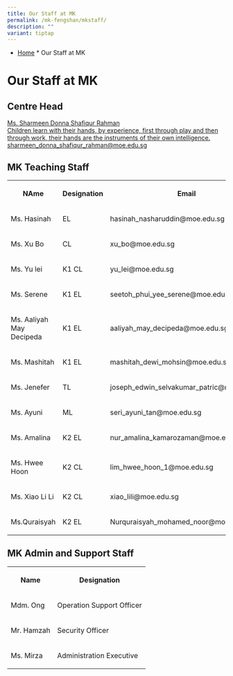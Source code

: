 ```yaml
---
title: Our Staff at MK
permalink: /mk-fengshan/mkstaff/
description: ""
variant: tiptap
---
```

<ul data-tight="true" class="tight">
<li>
<p><a href="https://fengshanpri-moe-edu-sg-admin.cwp.sg/" rel="noopener noreferrer nofollow" target="_blank">Home</a>&nbsp;*
Our Staff at MK</p>
</li>
</ul>
<h1>Our Staff at MK</h1>
<h2>Centre Head</h2>
<p></p>
<div class="isomer-card-grid"><a rel="noopener noreferrer nofollow" href="mailto:sharmeen_donna_shafiqur_rahman@moe.edu.sg" class="isomer-card"><div class="isomer-card-body"><div class="isomer-card-title">Ms. Sharmeen Donna Shafiqur Rahman</div><div class="isomer-card-description">Children learn with their hands, by experience, first through play and then through work, their hands are the instruments of their own intelligence.</div><div class="isomer-card-link">sharmeen_donna_shafiqur_rahman@moe.edu.sg</div></div></a>
</div>
<h2>MK Teaching Staff</h2>
<table style="minWidth: 75px">
<colgroup>
<col>
<col>
<col>
</colgroup>
<tbody>
<tr>
<th rowspan="1" colspan="1">
<p>NAme</p>
</th>
<th rowspan="1" colspan="1">
<p>Designation</p>
</th>
<th rowspan="1" colspan="1">
<p>Email</p>
</th>
</tr>
<tr>
<td rowspan="1" colspan="1">
<p>Ms. Hasinah</p>
</td>
<td rowspan="1" colspan="1">
<p>EL</p>
</td>
<td rowspan="1" colspan="1">
<p><a rel="noopener noreferrer nofollow" target="_blank">hasinah_nasharuddin@moe.edu.sg</a>
</p>
</td>
</tr>
<tr>
<td rowspan="1" colspan="1">
<p>Ms. Xu Bo</p>
</td>
<td rowspan="1" colspan="1">
<p>CL</p>
</td>
<td rowspan="1" colspan="1">
<p><a rel="noopener noreferrer nofollow" target="_blank">xu_bo@moe.edu.sg</a>
</p>
</td>
</tr>
<tr>
<td rowspan="1" colspan="1">
<p>Ms. Yu lei</p>
</td>
<td rowspan="1" colspan="1">
<p>K1 CL</p>
</td>
<td rowspan="1" colspan="1">
<p><a rel="noopener noreferrer nofollow" target="_blank">yu_lei@moe.edu.sg</a>
</p>
</td>
</tr>
<tr>
<td rowspan="1" colspan="1">
<p>Ms. Serene</p>
</td>
<td rowspan="1" colspan="1">
<p>K1 EL</p>
</td>
<td rowspan="1" colspan="1">
<p><a rel="noopener noreferrer nofollow" target="_blank">seetoh_phui_yee_serene@moe.edu.sg</a>
</p>
</td>
</tr>
<tr>
<td rowspan="1" colspan="1">
<p>Ms. Aaliyah May Decipeda</p>
</td>
<td rowspan="1" colspan="1">
<p>K1 EL</p>
</td>
<td rowspan="1" colspan="1">
<p><a rel="noopener noreferrer nofollow" target="_blank">aaliyah_may_decipeda@moe.edu.sg</a>
</p>
</td>
</tr>
<tr>
<td rowspan="1" colspan="1">
<p>Ms. Mashitah</p>
</td>
<td rowspan="1" colspan="1">
<p>K1 EL</p>
</td>
<td rowspan="1" colspan="1">
<p><a rel="noopener noreferrer nofollow" target="_blank">mashitah_dewi_mohsin@moe.edu.sg</a>
</p>
</td>
</tr>
<tr>
<td rowspan="1" colspan="1">
<p>Ms. Jenefer</p>
</td>
<td rowspan="1" colspan="1">
<p>TL</p>
</td>
<td rowspan="1" colspan="1">
<p><a rel="noopener noreferrer nofollow" target="_blank">joseph_edwin_selvakumar_patric@moe.edu.sg</a>
</p>
</td>
</tr>
<tr>
<td rowspan="1" colspan="1">
<p>Ms. Ayuni</p>
</td>
<td rowspan="1" colspan="1">
<p>ML</p>
</td>
<td rowspan="1" colspan="1">
<p><a rel="noopener noreferrer nofollow" target="_blank">seri_ayuni_tan@moe.edu.sg</a>
</p>
</td>
</tr>
<tr>
<td rowspan="1" colspan="1">
<p>Ms. Amalina</p>
</td>
<td rowspan="1" colspan="1">
<p>K2 EL</p>
</td>
<td rowspan="1" colspan="1">
<p><a rel="noopener noreferrer nofollow" target="_blank">nur_amalina_kamarozaman@moe.edu.sg</a>
</p>
</td>
</tr>
<tr>
<td rowspan="1" colspan="1">
<p>Ms. Hwee Hoon</p>
</td>
<td rowspan="1" colspan="1">
<p>K2 CL</p>
</td>
<td rowspan="1" colspan="1">
<p><a rel="noopener noreferrer nofollow" target="_blank">lim_hwee_hoon_1@moe.edu.sg</a>
</p>
</td>
</tr>
<tr>
<td rowspan="1" colspan="1">
<p>Ms. Xiao Li Li</p>
</td>
<td rowspan="1" colspan="1">
<p>K2 CL</p>
</td>
<td rowspan="1" colspan="1">
<p><a rel="noopener noreferrer nofollow" target="_blank">xiao_lili@moe.edu.sg</a>
</p>
</td>
</tr>
<tr>
<td rowspan="1" colspan="1">
<p>Ms.Quraisyah</p>
</td>
<td rowspan="1" colspan="1">
<p>K2 EL</p>
</td>
<td rowspan="1" colspan="1">
<p><a rel="noopener noreferrer nofollow" target="_blank">Nurquraisyah_mohamed_noor@moe.edu.sg</a>
</p>
</td>
</tr>
</tbody>
</table>
<h2>MK Admin and Support Staff</h2>
<table style="minWidth: 50px">
<colgroup>
<col>
<col>
</colgroup>
<tbody>
<tr>
<th rowspan="1" colspan="1">
<p>Name</p>
</th>
<th rowspan="1" colspan="1">
<p>Designation</p>
</th>
</tr>
<tr>
<td rowspan="1" colspan="1">
<p>Mdm. Ong</p>
</td>
<td rowspan="1" colspan="1">
<p>Operation Support Officer</p>
</td>
</tr>
<tr>
<td rowspan="1" colspan="1">
<p>Mr. Hamzah</p>
</td>
<td rowspan="1" colspan="1">
<p>Security Officer</p>
</td>
</tr>
<tr>
<td rowspan="1" colspan="1">
<p>Ms. Mirza</p>
</td>
<td rowspan="1" colspan="1">
<p>Administration Executive</p>
</td>
</tr>
</tbody>
</table>
<p></p>
<p></p>